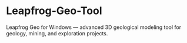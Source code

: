 # Leapfrog-Geo-Tool
Leapfrog Geo for Windows — advanced 3D geological modeling tool for geology, mining, and exploration projects.
